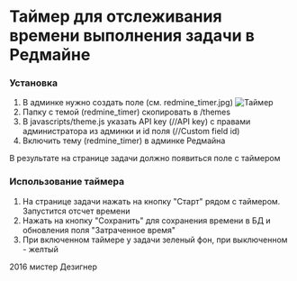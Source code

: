 Таймер для отслеживания времени выполнения задачи в Редмайне
=============================================================

### Установка

1. В админке нужно создать поле (см. redmine_timer.jpg)
![Таймер](/redmine_timer.jpg "Таймер")
2. Папку с темой (redmine_timer) скопировать в /themes
3. В javascripts/theme.js указать API key (//API key) с правами администратора из админки и id поля (//Custom field id)
4. Включить тему (redmine_timer) в админке Редмайна

В результате на странице задачи должно появиться поле с таймером

### Использование таймера

1. На странице задачи нажать на кнопку "Старт" рядом с таймером. Запустится отсчет времени
2. Нажать на кнопку "Сохранить" для сохранения времени в БД и обновления поля "Затраченное время"
3. При включенном таймере у задачи зеленый фон, при выключенном - желтый

2016 мистер Дезигнер
